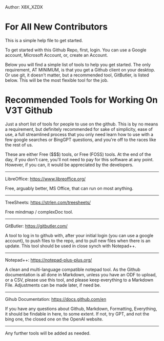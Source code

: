 Author: X8X_XZDX

# For All New Contributors

This is a simple help file to get started.

To get started with this Github Repo, first, login.  You can use a Google account, Microsoft Account, or, create an Account.

Below you will find a simple list of tools to help you get started.  The only requirement, AT MINIMUM, is that you get a Github client on your desktop.  Or use git, it doesn't matter, but a recommended tool, GitButler, is listed below.  This will be the most flexible tool for the job.


# Recommended Tools for Working On V3T Github

Just a short list of tools for people to use on the github.  This is by no means a requirement, but definitely recommended for sake of simplicity, ease of use, a full streamlined process that you only need learn how to use with a few google searches or BingGPT questions, and you're off to the races like the rest of us.

These are either Free ($$$) tools, or Free (FOSS) tools.  At the end of the day, if you don't care, you'll not need to pay for this software at any point.  However, if you can, it would be appreciated by the developers.

---------------------------------------------------------



LibreOffice:  https://www.libreoffice.org/

Free, arguably better, MS Office, that can run on most anything.

--------------------------------------------

TreeSheets:  https://strlen.com/treesheets/

Free mindmap / complexDoc tool.

-------------------------------------------

GitButler:  https://gitbutler.com/

A tool to log in to github with, after your initial login (you can use a google account), to push files to the repo, and to pull new files when there is an update.  This tool should be used in close synch with Notepad++.

--------------------------------------------------

Notepad++:  https://notepad-plus-plus.org/

A clean and multi-language compatible notepad tool.  As the Github documentation is all done in Markdown, unless you have an ODF to upload, or a CSV, please use this tool, and please keep everything to a Markdown File.  Adjustments can be made later, if need be.

----------------------------------------------------

Gihub Documentation:  https://docs.github.com/en

If you have any questions about Github, Markdown, Formatting, Everything, it should be findable in here, to some extent.  If not, try GPT, and not the bing one, the closed one on the OpenAI website.

-------------------------------------------------------




Any further tools will be added as needed.




